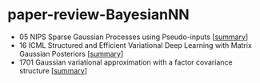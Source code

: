 # paper-review-BayesianNN

- 05 NIPS Sparse Gaussian Processes using Pseudo-inputs
[[summary](papers/05%20NIPS%20Sparse%20Gaussian%20Processes%20using%20Pseudo-inputs)]
- 16 ICML Structured and Efficient Variational Deep Learning with Matrix Gaussian Posteriors 
[[summary](papers/16ICML%20Structured%20VI%20with%20Matrix%20Gaussian%20Posteriors)]
- 1701 Gaussian variational approximation with a factor covariance structure 
[[summary](papers/1701%20Gaussian%20Variational%20Approximation%20with%20a%20factor%20covariance%20structure)]
